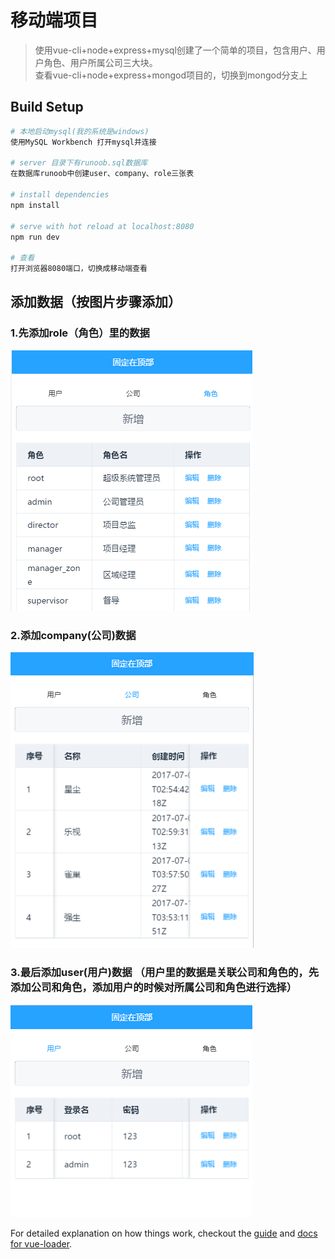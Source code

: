 # 移动端项目

> 使用vue-cli+node+express+mysql创建了一个简单的项目，包含用户、用户角色、用户所属公司三大块。    
  查看vue-cli+node+express+mongod项目的，切换到mongod分支上

## Build Setup

``` bash
# 本地启动mysql(我的系统是windows)
使用MySQL Workbench 打开mysql并连接

# server 目录下有runoob.sql数据库
在数据库runoob中创建user、company、role三张表

# install dependencies
npm install

# serve with hot reload at localhost:8080
npm run dev

# 查看
打开浏览器8080端口，切换成移动端查看
```
## 添加数据（按图片步骤添加）

### 1.先添加role（角色）里的数据
![image](https://github.com/Yicoding/vue-node-express-mysql-mongod/raw/mongod/src/assets/role.png)

### 2.添加company(公司)数据
![image](https://github.com/Yicoding/vue-node-express-mysql-mongod/raw/mongod/src/assets/company.png)

### 3.最后添加user(用户)数据 （用户里的数据是关联公司和角色的，先添加公司和角色，添加用户的时候对所属公司和角色进行选择）
![image](https://github.com/Yicoding/vue-node-express-mysql-mongod/raw/mongod/src/assets/user.png)

For detailed explanation on how things work, checkout the [guide](http://vuejs-templates.github.io/webpack/) and [docs for vue-loader](http://vuejs.github.io/vue-loader).
